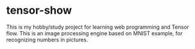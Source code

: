 # tensor-show
This is my hobby/study project for learning web programming and Tensor flow. This is an image processing engine based on MNIST example, for recognizing numbers in pictures.
